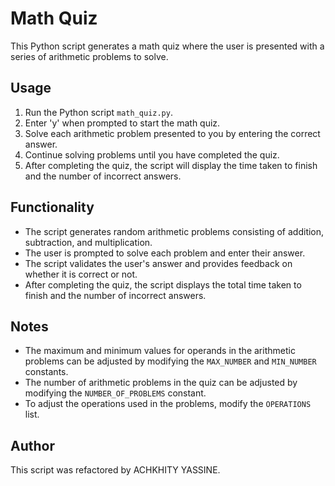 # Math Quiz

This Python script generates a math quiz where the user is presented with a series of arithmetic problems to solve.

## Usage

1. Run the Python script `math_quiz.py`.
2. Enter 'y' when prompted to start the math quiz.
3. Solve each arithmetic problem presented to you by entering the correct answer.
4. Continue solving problems until you have completed the quiz.
5. After completing the quiz, the script will display the time taken to finish and the number of incorrect answers.

## Functionality

- The script generates random arithmetic problems consisting of addition, subtraction, and multiplication.
- The user is prompted to solve each problem and enter their answer.
- The script validates the user's answer and provides feedback on whether it is correct or not.
- After completing the quiz, the script displays the total time taken to finish and the number of incorrect answers.

## Notes

- The maximum and minimum values for operands in the arithmetic problems can be adjusted by modifying the `MAX_NUMBER` and `MIN_NUMBER` constants.
- The number of arithmetic problems in the quiz can be adjusted by modifying the `NUMBER_OF_PROBLEMS` constant.
- To adjust the operations used in the problems, modify the `OPERATIONS` list.

## Author

This script was refactored by ACHKHITY YASSINE.
